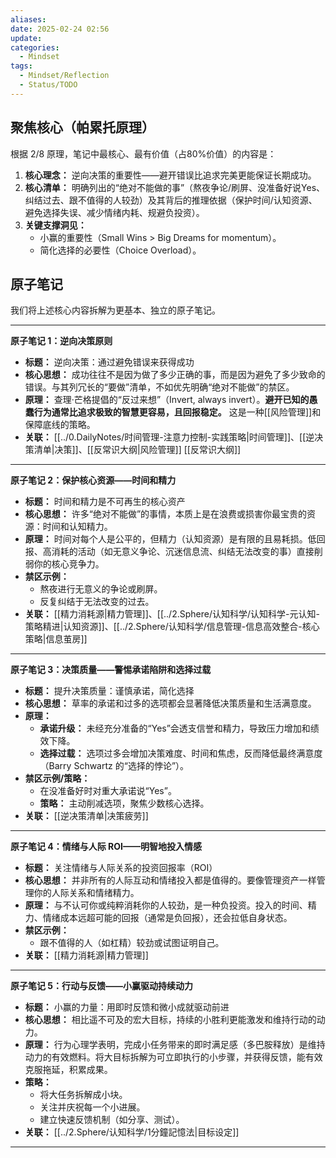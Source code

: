 ```yaml
---
aliases: 
date: 2025-02-24 02:56
update: 
categories:
  - Mindset
tags:
  - Mindset/Reflection
  - Status/TODO
---
```


## 聚焦核心（帕累托原理）

根据 2/8 原理，笔记中最核心、最有价值（占80%价值）的内容是：

1.  **核心理念：** 逆向决策的重要性——避开错误比追求完美更能保证长期成功。
2.  **核心清单：** 明确列出的“绝对不能做的事”（熬夜争论/刷屏、没准备好说Yes、纠结过去、跟不值得的人较劲）及其背后的推理依据（保护时间/认知资源、避免选择失误、减少情绪内耗、规避负投资）。
3.  **关键支撑洞见：**
    *   小赢的重要性（Small Wins > Big Dreams for momentum）。
    *   简化选择的必要性（Choice Overload）。

## 原子笔记

我们将上述核心内容拆解为更基本、独立的原子笔记。

---

**原子笔记 1：逆向决策原则**

*   **标题：** 逆向决策：通过避免错误来获得成功
*   **核心思想：** 成功往往不是因为做了多少正确的事，而是因为避免了多少致命的错误。与其列冗长的“要做”清单，不如优先明确“绝对不能做”的禁区。
*   **原理：** 查理·芒格提倡的“反过来想”（Invert, always invert）。**避开已知的愚蠢行为通常比追求极致的智慧更容易，且回报稳定。** 这是一种[[风险管理]]和保障底线的策略。
*   **关联：** [[../0.DailyNotes/时间管理-注意力控制-实践策略|时间管理]]、[[逆决策清单|决策]]、[[反常识大纲|风险管理]] [[反常识大纲]]

---

**原子笔记 2：保护核心资源——时间和精力**

*   **标题：** 时间和精力是不可再生的核心资产
*   **核心思想：** 许多“绝对不能做”的事情，本质上是在浪费或损害你最宝贵的资源：时间和认知精力。
*   **原理：** 时间对每个人是公平的，但精力（认知资源）是有限的且易耗损。低回报、高消耗的活动（如无意义争论、沉迷信息流、纠结无法改变的事）直接削弱你的核心竞争力。
*   **禁区示例：**
    *   熬夜进行无意义的争论或刷屏。
    *   反复纠结于无法改变的过去。
*   **关联：** [[精力消耗源|精力管理]]、[[../2.Sphere/认知科学/认知科学-元认知-策略精进|认知资源]]、[[../2.Sphere/认知科学/信息管理-信息高效整合-核心策略|信息茧房]]

---

**原子笔记 3：决策质量——警惕承诺陷阱和选择过载**

*   **标题：** 提升决策质量：谨慎承诺，简化选择
*   **核心思想：** 草率的承诺和过多的选项都会显著降低决策质量和生活满意度。
*   **原理：**
    *   **承诺升级：** 未经充分准备的“Yes”会透支信誉和精力，导致压力增加和绩效下降。
    *   **选择过载：** 选项过多会增加决策难度、时间和焦虑，反而降低最终满意度（Barry Schwartz 的“选择的悖论”）。
*   **禁区示例/策略：**
    *   在没准备好时对重大承诺说“Yes”。
    *   **策略：** 主动削减选项，聚焦少数核心选择。
*   **关联：** [[逆决策清单|决策疲劳]]

---

**原子笔记 4：情绪与人际 ROI——明智地投入情感**

*   **标题：** 关注情绪与人际关系的投资回报率（ROI）
*   **核心思想：** 并非所有的人际互动和情绪投入都是值得的。要像管理资产一样管理你的人际关系和情绪精力。
*   **原理：** 与不认可你或纯粹消耗你的人较劲，是一种负投资。投入的时间、精力、情绪成本远超可能的回报（通常是负回报），还会拉低自身状态。
*   **禁区示例：**
    *   跟不值得的人（如杠精）较劲或试图证明自己。
*   **关联：** [[精力消耗源|精力管理]]

---

**原子笔记 5：行动与反馈——小赢驱动持续动力**

*   **标题：** 小赢的力量：用即时反馈和微小成就驱动前进
*   **核心思想：** 相比遥不可及的宏大目标，持续的小胜利更能激发和维持行动的动力。
*   **原理：** 行为心理学表明，完成小任务带来的即时满足感（多巴胺释放）是维持动力的有效燃料。将大目标拆解为可立即执行的小步骤，并获得反馈，能有效克服拖延，积累成果。
*   **策略：**
    *   将大任务拆解成小块。
    *   关注并庆祝每一个小进展。
    *   建立快速反馈机制（如分享、测试）。
*   **关联：** [[../2.Sphere/认知科学/1分鐘記憶法|目标设定]]

---

